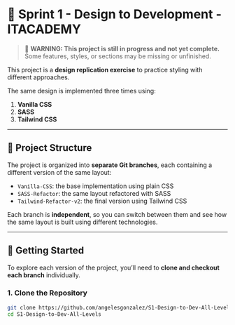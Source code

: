 # 🎨 Sprint 1 - Design to Development - ITACADEMY

> 🚧 **WARNING: This project is still in progress and not yet complete.**  
> Some features, styles, or sections may be missing or unfinished.

This project is a **design replication exercise** to practice styling with different approaches.

The same design is implemented three times using:

1. **Vanilla CSS**
2. **SASS**
3. **Tailwind CSS**

---

## 🧩 Project Structure

The project is organized into **separate Git branches**, each containing a different version of the same layout:

- `Vanilla-CSS`: the base implementation using plain CSS
- `SASS-Refactor`: the same layout refactored with SASS
- `Tailwind-Refactor-v2`: the final version using Tailwind CSS

Each branch is **independent**, so you can switch between them and see how the same layout is built using different technologies.

---

## 🚀 Getting Started

To explore each version of the project, you’ll need to **clone and checkout each branch** individually.

### 1. Clone the Repository

```bash
git clone https://github.com/angelesgonzalez/S1-Design-to-Dev-All-Levels.git
cd S1-Design-to-Dev-All-Levels 
